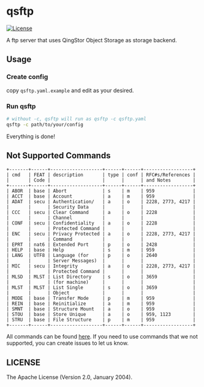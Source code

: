 # qsftp

[![License](http://img.shields.io/badge/license-apache%20v2-blue.svg)](https://github.com/yunify/qsftp/blob/master/LICENSE)

A ftp server that uses QingStor Object Storage as storage backend.

## Usage

### Create config

copy `qsftp.yaml.example` and edit as your desired.

### Run qsftp

```bash
# without -c, qsftp will run as qsftp -c qsftp.yaml
qsftp -c path/to/your/config
```

Everything is done!

## Not Supported Commands

```
+-------+------+-------------------+------+------+------------------+
| cmd   | FEAT | description       | type | conf | RFC#s/References |
|       | Code |                   |      |      | and Notes        |
+-------+------+-------------------+------+------+------------------+
| ABOR  | base | Abort             | s    | m    | 959              |
| ACCT  | base | Account           | a    | m    | 959              |
| ADAT  | secu | Authentication/   | a    | o    | 2228, 2773, 4217 |
|       |      | Security Data     |      |      |                  |
| CCC   | secu | Clear Command     | a    | o    | 2228             |
|       |      | Channel           |      |      |                  |
| CONF  | secu | Confidentiality   | a    | o    | 2228             |
|       |      | Protected Command |      |      |                  |
| ENC   | secu | Privacy Protected | a    | o    | 2228, 2773, 4217 |
|       |      | Command           |      |      |                  |
| EPRT  | nat6 | Extended Port     | p    | o    | 2428             |
| HELP  | base | Help              | s    | m    | 959              |
| LANG  | UTF8 | Language (for     | p    | o    | 2640             |
|       |      | Server Messages)  |      |      |                  |
| MIC   | secu | Integrity         | a    | o    | 2228, 2773, 4217 |
|       |      | Protected Command |      |      |                  |
| MLSD  | MLST | List Directory    | s    | o    | 3659             |
|       |      | (for machine)     |      |      |                  |
| MLST  | MLST | List Single       | s    | o    | 3659             |
|       |      | Object            |      |      |                  |
| MODE  | base | Transfer Mode     | p    | m    | 959              |
| REIN  | base | Reinitialize      | a    | m    | 959              |
| SMNT  | base | Structure Mount   | a    | o    | 959              |
| STOU  | base | Store Unique      | a    | o    | 959, 1123        |
| STRU  | base | File Structure    | p    | m    | 959              |
+-------+------+-------------------+------+------+------------------+
```

All commands can be found [here](https://tools.ietf.org/html/rfc5797).
If you need to use commands that we not supported, you can create issues to let us know.


## LICENSE

The Apache License (Version 2.0, January 2004).
